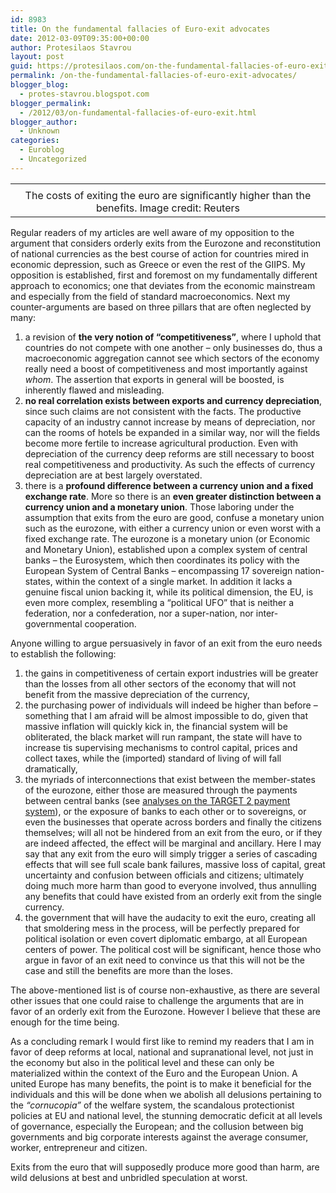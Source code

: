 ```yaml
---
id: 8983
title: On the fundamental fallacies of Euro-exit advocates
date: 2012-03-09T09:35:00+00:00
author: Protesilaos Stavrou
layout: post
guid: https://protesilaos.com/on-the-fundamental-fallacies-of-euro-exit-advocates/
permalink: /on-the-fundamental-fallacies-of-euro-exit-advocates/
blogger_blog:
  - protes-stavrou.blogspot.com
blogger_permalink:
  - /2012/03/on-fundamental-fallacies-of-euro-exit.html
blogger_author:
  - Unknown
categories:
  - Euroblog
  - Uncategorized
---
```

<table align="center" cellpadding="0" cellspacing="0" class="tr-caption-container" style="margin-left: auto; margin-right: auto; text-align: center;">
  <tr>
    <td style="text-align: center;">
    </td>
  </tr>
  
  <tr>
    <td class="tr-caption" style="text-align: center;">
      The costs of exiting the euro are significantly higher than the benefits. Image credit: Reuters
    </td>
  </tr>
</table>

Regular readers of my articles are well aware of my opposition to the argument that considers orderly exits from the Eurozone and reconstitution of national currencies as the best course of action for countries mired in economic depression, such as Greece or even the rest of the GIIPS. My opposition is established, first and foremost on my fundamentally different approach to economics; one that deviates from the economic mainstream and especially from the field of standard macroeconomics. Next my counter-arguments are based on three pillars that are often neglected by many: 

  1. a revision of **the very notion of &#8220;competitiveness&#8221;**, where I uphold that countries do not compete with one another &#8211; only businesses do, thus a macroeconomic aggregation cannot see which sectors of the economy really need a boost of competitiveness and most importantly against _whom_. The assertion that exports in general will be boosted, is inherently flawed and misleading.
  2. **no real correlation exists between exports and currency depreciation**, since such claims are not consistent with the facts. The productive capacity of an industry cannot increase by means of depreciation, nor can the rooms of hotels be expanded in a similar way, nor will the fields become more fertile to increase agricultural production. Even with depreciation of the currency deep reforms are still necessary to boost real competitiveness and productivity. As such the effects of currency depreciation are at best largely overstated.
  3. there is a **profound difference between a currency union and a fixed exchange rate**. More so there is an **even greater distinction between a currency union and a monetary union**. Those laboring under the assumption that exits from the euro are good, confuse a monetary union such as the eurozone, with either a currency union or even worst with a fixed exchange rate. The eurozone is a monetary union (or Economic and Monetary Union), established upon a complex system of central banks &#8211; the Eurosystem, which then coordinates its policy with the European System of Central Banks &#8211; encompassing 17 sovereign nation-states, within the context of a single market. In addition it lacks a genuine fiscal union backing it, while its political dimension, the EU, is even more complex, resembling a &#8220;political UFO&#8221; that is neither a federation, nor a confederation, nor a super-nation, nor inter-governmental cooperation.

Anyone willing to argue persuasively in favor of an exit from the euro needs to establish the following: 

  1. the gains in competitiveness of certain export industries will be greater than the losses from all other sectors of the economy that will not benefit from the massive depreciation of the currency,
  2. the purchasing power of individuals will indeed be higher than before &#8211; something that I am afraid will be almost impossible to do, given that massive inflation will quickly kick in, the financial system will be obliterated, the black market will run rampant, the state will have to increase tis supervising mechanisms to control capital, prices and collect taxes, while the (imported) standard of living of will fall dramatically,
  3. the myriads of interconnections that exist between the member-states of the eurozone, either those are measured through the payments between central banks (see [analyses on the TARGET 2 payment system](https://protesilaos.com/search/label/TARGET2?&max-results=6#.T1m92oFSR8E)), or the exposure of banks to each other or to sovereigns, or even the businesses that operate across borders and finally the citizens themselves; will all not be hindered from an exit from the euro, or if they are indeed affected, the effect will be marginal and ancillary. Here I may say that any exit from the euro will simply trigger a series of cascading effects that will see full scale bank failures, massive loss of capital, great uncertainty and confusion between officials and citizens; ultimately doing much more harm than good to everyone involved, thus annulling any benefits that could have existed from an orderly exit from the single currency.
  4. the government that will have the audacity to exit the euro, creating all that smoldering mess in the process, will be perfectly prepared for political isolation or even covert diplomatic embargo, at all European centers of power. The political cost will be significant, hence those who argue in favor of an exit need to convince us that this will not be the case and still the benefits are more than the loses.

The above-mentioned list is of course non-exhaustive, as there are several other issues that one could raise to challenge the arguments that are in favor of an orderly exit from the Eurozone. However I believe that these are enough for the time being.

As a concluding remark I would first like to remind my readers that I am in favor of deep reforms at local, national and supranational level, not just in the economy but also in the political level and these can only be materialized within the context of the Euro and the European Union. A united Europe has many benefits, the point is to make it beneficial for the individuals and this will be done when we abolish all delusions pertaining to the _&#8220;cornucopia&#8221;_ of the welfare system, the scandalous protectionist policies at EU and national level, the stunning democratic deficit at all levels of governance, especially the European; and the collusion between big governments and big corporate interests against the average consumer, worker, entrepreneur and citizen.

Exits from the euro that will&nbsp;supposedly&nbsp;produce more good than harm, are wild delusions at best and unbridled speculation at worst.
